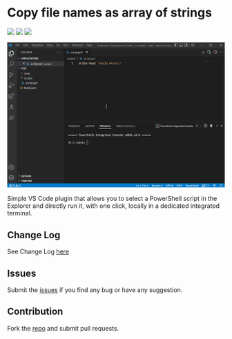 # Copy file names as array of strings

[![](https://vsmarketplacebadge.apphb.com/version-short/bvanderhorn.run-selected-powershell-script.svg)](https://marketplace.visualstudio.com/items?itemName=bvanderhorn.run-selected-powershell-script)
[![](https://vsmarketplacebadge.apphb.com/installs-short/bvanderhorn.run-selected-powershell-script.svg)](https://marketplace.visualstudio.com/items?itemName=bvanderhorn.run-selected-powershell-script)
[![](https://vsmarketplacebadge.apphb.com/rating-short/bvanderhorn.run-selected-powershell-script.svg)](https://marketplace.visualstudio.com/items?itemName=bvanderhorn.run-selected-powershell-script)

![Copy file names as array of strings](https://raw.githubusercontent.com/bvanderhorn/vscode-run-selected-powershell-script/main/img/rsps-use-gif.gif)

Simple VS Code plugin that allows you to select a PowerShell script in the Explorer and directly run it, with one click, locally in a dedicated integrated terminal.

## Change Log
See Change Log [here](CHANGELOG.md)

## Issues
Submit the [issues](https://github.com/bvanderhorn/vscode-run-selected-powershell-script/issues) if you find any bug or have any suggestion.

## Contribution
Fork the [repo](https://github.com/bvanderhorn/vscode-run-selected-powershell-script/) and submit pull requests.

